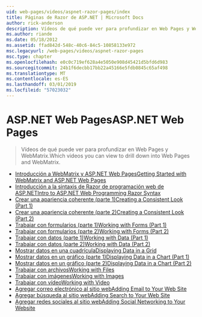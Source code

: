 ```yaml
---
uid: web-pages/videos/aspnet-razor-pages/index
title: Páginas de Razor de ASP.NET | Microsoft Docs
author: rick-anderson
description: Vídeos de qué puede ver para profundizar en Web Pages y WebMatrix.
ms.author: riande
ms.date: 05/18/2012
ms.assetid: ffad842d-548c-40c6-84c5-10858133e972
msc.legacyurl: /web-pages/videos/aspnet-razor-pages
msc.type: chapter
ms.openlocfilehash: e0c0c719ef628a4e5050e908d45421d5bfd6d983
ms.sourcegitcommit: 24b1f6decbb17bb22a45166e5fdb0845c65af498
ms.translationtype: MT
ms.contentlocale: es-ES
ms.lasthandoff: 03/01/2019
ms.locfileid: "57023032"
---
```

<a name="aspnet-web-pages"></a><span data-ttu-id="973e1-103">ASP.NET Web Pages</span><span class="sxs-lookup"><span data-stu-id="973e1-103">ASP.NET Web Pages</span></span>
=================
> <span data-ttu-id="973e1-104">Vídeos de qué puede ver para profundizar en Web Pages y WebMatrix.</span><span class="sxs-lookup"><span data-stu-id="973e1-104">Which videos you can view to drill down into Web Pages and WebMatrix.</span></span>


- [<span data-ttu-id="973e1-105">Introducción a WebMatrix y ASP.NET Web Pages</span><span class="sxs-lookup"><span data-stu-id="973e1-105">Getting Started with WebMatrix and ASP.NET Web Pages</span></span>](getting-started-with-webmatrix-and-aspnet-web-pages.md)
- [<span data-ttu-id="973e1-106">Introducción a la sintaxis de Razor de programación web de ASP.NET</span><span class="sxs-lookup"><span data-stu-id="973e1-106">Intro to ASP.NET Web Programming Razor Syntax</span></span>](introduction-to-aspnet-web-programming-using-the-razor-syntax.md)
- [<span data-ttu-id="973e1-107">Crear una apariencia coherente (parte 1)</span><span class="sxs-lookup"><span data-stu-id="973e1-107">Creating a Consistent Look (Part 1)</span></span>](creating-a-consistent-look-part-1.md)
- [<span data-ttu-id="973e1-108">Crear una apariencia coherente (parte 2)</span><span class="sxs-lookup"><span data-stu-id="973e1-108">Creating a Consistent Look (Part 2)</span></span>](creating-a-consistent-look-part-2.md)
- [<span data-ttu-id="973e1-109">Trabajar con formularios (parte 1)</span><span class="sxs-lookup"><span data-stu-id="973e1-109">Working with Forms (Part 1)</span></span>](working-with-forms-part-1.md)
- [<span data-ttu-id="973e1-110">Trabajar con formularios (parte 2)</span><span class="sxs-lookup"><span data-stu-id="973e1-110">Working with Forms (Part 2)</span></span>](working-with-forms-part-2.md)
- [<span data-ttu-id="973e1-111">Trabajar con datos (parte 1)</span><span class="sxs-lookup"><span data-stu-id="973e1-111">Working with Data (Part 1)</span></span>](working-with-data-part-1.md)
- [<span data-ttu-id="973e1-112">Trabajar con datos (parte 2)</span><span class="sxs-lookup"><span data-stu-id="973e1-112">Working with Data (Part 2)</span></span>](working-with-data-part-2.md)
- [<span data-ttu-id="973e1-113">Mostrar datos en una cuadrícula</span><span class="sxs-lookup"><span data-stu-id="973e1-113">Displaying Data in a Grid</span></span>](displaying-data-in-a-grid.md)
- [<span data-ttu-id="973e1-114">Mostrar datos en un gráfico (parte 1)</span><span class="sxs-lookup"><span data-stu-id="973e1-114">Displaying Data in a Chart (Part 1)</span></span>](displaying-data-in-a-chart-part-1.md)
- [<span data-ttu-id="973e1-115">Mostrar datos en un gráfico (parte 2)</span><span class="sxs-lookup"><span data-stu-id="973e1-115">Displaying Data in a Chart (Part 2)</span></span>](displaying-data-in-a-chart-part-2.md)
- [<span data-ttu-id="973e1-116">Trabajar con archivos</span><span class="sxs-lookup"><span data-stu-id="973e1-116">Working with Files</span></span>](working-with-files.md)
- [<span data-ttu-id="973e1-117">Trabajar con imágenes</span><span class="sxs-lookup"><span data-stu-id="973e1-117">Working with Images</span></span>](working-with-images.md)
- [<span data-ttu-id="973e1-118">Trabajar con vídeo</span><span class="sxs-lookup"><span data-stu-id="973e1-118">Working with Video</span></span>](working-with-video.md)
- [<span data-ttu-id="973e1-119">Agregar correo electrónico al sitio web</span><span class="sxs-lookup"><span data-stu-id="973e1-119">Adding Email to Your Web Site</span></span>](adding-email-to-your-web-site.md)
- [<span data-ttu-id="973e1-120">Agregar búsqueda al sitio web</span><span class="sxs-lookup"><span data-stu-id="973e1-120">Adding Search to Your Web Site</span></span>](adding-search-to-your-web-site.md)
- [<span data-ttu-id="973e1-121">Agregar redes sociales al sitio web</span><span class="sxs-lookup"><span data-stu-id="973e1-121">Adding Social Networking to Your Website</span></span>](adding-social-networking-to-your-website.md)
